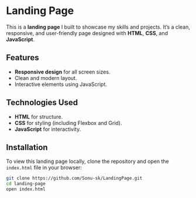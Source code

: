 # Landing Page

This is a **landing page** I built to showcase my skills and projects. It’s a clean, responsive, and user-friendly page designed with **HTML**, **CSS**, and **JavaScript**.

## Features
- **Responsive design** for all screen sizes.
- Clean and modern layout.
- Interactive elements using JavaScript.

## Technologies Used
- **HTML** for structure.
- **CSS** for styling (including Flexbox and Grid).
- **JavaScript** for interactivity.

## Installation
To view this landing page locally, clone the repository and open the `index.html` file in your browser:

```bash
git clone https://github.com/Sonu-sk/LandingPage.git
cd landing-page
open index.html

